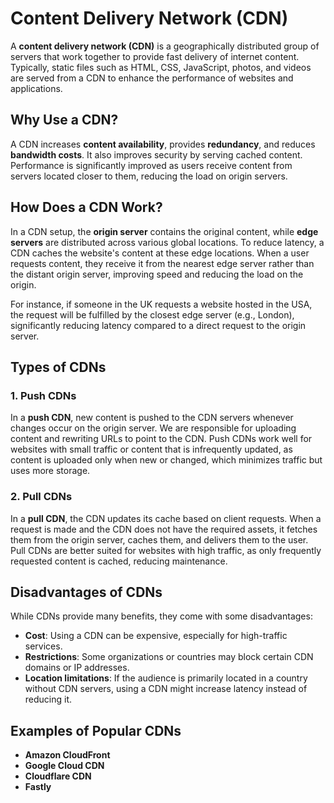 # Content Delivery Network (CDN)

A **content delivery network (CDN)** is a geographically distributed group of servers that work together to provide fast delivery of internet content. Typically, static files such as HTML, CSS, JavaScript, photos, and videos are served from a CDN to enhance the performance of websites and applications.

## Why Use a CDN?

A CDN increases **content availability**, provides **redundancy**, and reduces **bandwidth costs**. It also improves security by serving cached content. Performance is significantly improved as users receive content from servers located closer to them, reducing the load on origin servers.

## How Does a CDN Work?

In a CDN setup, the **origin server** contains the original content, while **edge servers** are distributed across various global locations. To reduce latency, a CDN caches the website's content at these edge locations. When a user requests content, they receive it from the nearest edge server rather than the distant origin server, improving speed and reducing the load on the origin.

For instance, if someone in the UK requests a website hosted in the USA, the request will be fulfilled by the closest edge server (e.g., London), significantly reducing latency compared to a direct request to the origin server.

## Types of CDNs

### 1. Push CDNs

In a **push CDN**, new content is pushed to the CDN servers whenever changes occur on the origin server. We are responsible for uploading content and rewriting URLs to point to the CDN. Push CDNs work well for websites with small traffic or content that is infrequently updated, as content is uploaded only when new or changed, which minimizes traffic but uses more storage.

### 2. Pull CDNs

In a **pull CDN**, the CDN updates its cache based on client requests. When a request is made and the CDN does not have the required assets, it fetches them from the origin server, caches them, and delivers them to the user. Pull CDNs are better suited for websites with high traffic, as only frequently requested content is cached, reducing maintenance.

## Disadvantages of CDNs

While CDNs provide many benefits, they come with some disadvantages:

- **Cost**: Using a CDN can be expensive, especially for high-traffic services.
- **Restrictions**: Some organizations or countries may block certain CDN domains or IP addresses.
- **Location limitations**: If the audience is primarily located in a country without CDN servers, using a CDN might increase latency instead of reducing it.

## Examples of Popular CDNs

- **Amazon CloudFront**
- **Google Cloud CDN**
- **Cloudflare CDN**
- **Fastly**
